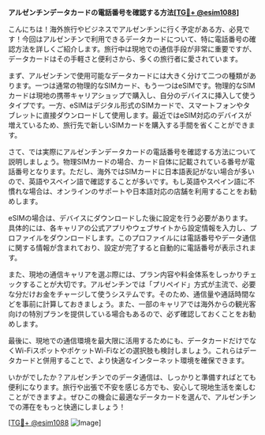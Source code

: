 **アルゼンチンデータカードの電話番号を確認する方法[[TG💪+ @esim1088](https://t.me/s/esim1088)]**

こんにちは！海外旅行やビジネスでアルゼンチンに行く予定がある方、必見です！今回はアルゼンチンで利用できるデータカードについて、特に電話番号の確認方法を詳しくご紹介します。旅行中は現地での通信手段が非常に重要ですが、データカードはその手軽さと便利さから、多くの旅行者に愛されています。

まず、アルゼンチンで使用可能なデータカードには大きく分けて二つの種類があります。一つは通常の物理的なSIMカード、もう一つはeSIMです。物理的なSIMカードは現地の携帯キャリアショップで購入し、自分のデバイスに挿入して使うタイプです。一方、eSIMはデジタル形式のSIMカードで、スマートフォンやタブレットに直接ダウンロードして使用します。最近ではeSIM対応のデバイスが増えているため、旅行先で新しいSIMカードを購入する手間を省くことができます。

さて、では実際にアルゼンチンデータカードの電話番号を確認する方法について説明しましょう。物理SIMカードの場合、カード自体に記載されている番号が電話番号となります。ただし、海外ではSIMカードに日本語表記がない場合が多いので、英語やスペイン語で確認することが多いです。もし英語やスペイン語に不慣れな場合は、オンラインのサポートや日本語対応の店舗を利用することをお勧めします。

eSIMの場合は、デバイスにダウンロードした後に設定を行う必要があります。具体的には、各キャリアの公式アプリやウェブサイトから設定情報を入力し、プロファイルをダウンロードします。このプロファイルには電話番号やデータ通信に関する情報が含まれており、設定が完了すると自動的に電話番号が表示されます。

また、現地の通信キャリアを選ぶ際には、プラン内容や料金体系をしっかりチェックすることが大切です。アルゼンチンでは「プリペイド」方式が主流で、必要な分だけお金をチャージして使うシステムです。そのため、通信量や通話時間などを事前に計算しておきましょう。また、一部のキャリアでは海外からの観光客向けの特別プランを提供している場合もあるので、必ず確認しておくことをお勧めします。

最後に、現地での通信環境を最大限に活用するためにも、データカードだけでなくWi-FiスポットやポケットWi-Fiなどの選択肢も検討しましょう。これらはデータカードと併用することで、より快適なインターネット環境を確保できます。

いかがでしたか？アルゼンチンでのデータ通信は、しっかりと準備すればとても便利になります。旅行や出張で不安を感じる方でも、安心して現地生活を楽しむことができますよ。ぜひこの機会に最適なデータカードを選んで、アルゼンチンでの滞在をもっと快適にしましょう！

[[TG💪+ @esim1088](https://t.me/s/esim1088) ![Image](https://i.postimg.cc/Y0z9fWf4/image.png)]